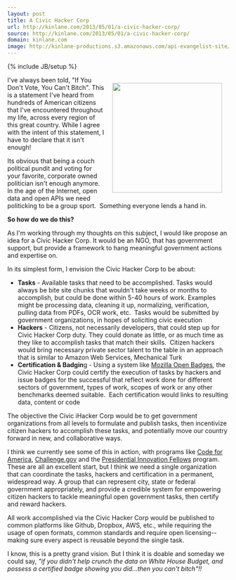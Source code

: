 ```yaml
---
layout: post
title: A Civic Hacker Corp
url: http://kinlane.com/2013/05/01/a-civic-hacker-corp/
source: http://kinlane.com/2013/05/01/a-civic-hacker-corp/
domain: kinlane.com
image: http://kinlane-productions.s3.amazonaws.com/api-evangelist-site/blog/hacker-corps.png
---
```

{% include JB/setup %}<p><p><img style="padding: 15px;" src="https://s3.amazonaws.com/kinlane-productions/bw-icons/hacker-corps.png" alt="" width="250" align="right" /></p>
<p>I've always been told, "If You Don't Vote, You Can't Bitch".  This is a statement I've heard from hundreds of American citizens that I've encountered throughout my life, across every region of this great country.  While I agree with the intent of this statement, I have to declare that it isn't enough!</p>
<p>Its obvious that being a couch political pundit and voting for your favorite, corporate owned politician isn't enough anymore.  In the age of the Internet, open data and open APIs we need politicking to be a group sport. &nbsp;Something everyone lends a hand in.</p>
<p><strong>So how do we do this?</strong></p>
<p>As I'm working through my thoughts on this subject, I would like propose an idea for a Civic Hacker Corp. It would be an NGO, that has government support, but provide a framework to hang meaningful government actions and expertise on.</p>
<p>In its simplest form, I envision the Civic Hacker Corp to be about:</p>
<ul class="mainlist">
<li><strong>Tasks</strong> - Available tasks that need to be accomplished.  Tasks would always be bite site chunks that wouldn't take weeks or months to accomplish, but could be done within 5-40 hours of work.  Examples might be processing data, cleaning it up, normalizing, verification, pulling data from PDFs, OCR work, etc. &nbsp;Tasks would be submitted by government organizations, in hopes of soliciting civic execution</li>
<li><strong>Hackers</strong> - Citizens, not necessarily developers, that could step up for Civic Hacker Corp duty.  They could donate as little, or as much time as they like to accomplish tasks that match their skills. &nbsp;Citizen hackers would bring necessary private sector talent to the table in an approach that is similar to Amazon Web Services, Mechanical Turk</li>
<li><strong>Certification &amp; Badgin</strong>g - Using a system like <a href="https://wiki.mozilla.org/Badges">Mozilla Open Badges</a>, the Civic Hacker Corp could certify the execution of tasks by hackers and issue badges for the successful that reflect work done for different sectors of government, types of work, scopes of work or any other benchmarks deemed suitable. &nbsp;Each certification would links to resulting data, content or code</li>
</ul>
<p>The objective the Civic iHacker Corp would be to get government organizations from all levels to formulate and publish tasks, then incentivize citizen hackers to accomplish these tasks, and potentially move our country forward in new, and collaborative ways.</p>
<p>I think we currently see some of this in action, with programs like <a href="http://codeforamerica.org/">Code for America</a>, <a title="Challenge.gov" href="http://Challenge.gov">Challenge.gov</a> and the <a href="http://www.whitehouse.gov/innovationfellows">Presidential Innovation Fellows</a> program.  These are all an excellent start, but I think we need a single organization that can coordinate the tasks, hackers and certification in a permanent, widespread way.  A group that can represent city, state or federal government appropriately, and provide a credible system for empowering citizen hackers to tackle meaningful open government tasks, then certify and reward hackers.</p>
<p>All work accomplished via the Civic Hacker Corp would be published to common platforms like Github, Dropbox, AWS, etc., while requiring the usage of open formats, common standards and require open licensing--making sure every aspect is reusable beyond the single task.</p>
<p>I know, this is a pretty grand vision. But I think it is doable and someday we could say, <em>"if you didn't help crunch the data on White House Budget, and possess a certified badge showing you did&hellip;then you can't bitch"!!</em></p></p>
